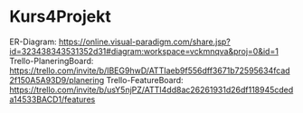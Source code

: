 # Kurs4Projekt

ER-Diagram: https://online.visual-paradigm.com/share.jsp?id=323438343531352d31#diagram:workspace=vckmnqva&proj=0&id=1
Trello-PlaneringBoard: https://trello.com/invite/b/IBEG9hwD/ATTIaeb9f556dff3671b72595634fcad2f150A5A93D9/planering
Trello-FeatureBoard: https://trello.com/invite/b/usY5njPZ/ATTI4dd8ac26261931d26df118945cdeda14533BACD1/features
